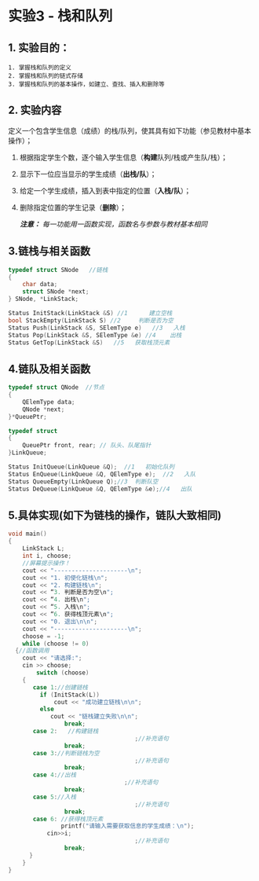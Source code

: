 # 实验3 - 栈和队列
## 1. 实验目的：

    1. 掌握栈和队列的定义
    2. 掌握栈和队列的链式存储
    3. 掌握栈和队列的基本操作，如建立、查找、插入和删除等

## 2. 实验内容

定义一个包含学生信息（成绩）的栈/队列，使其具有如下功能（参见教材中基本操作）；

1. 根据指定学生个数，逐个输入学生信息（**构建**队列/栈或产生队/栈）；

2. 显示下一位应当显示的学生成绩（**出栈/队**）；

3. 给定一个学生成绩，插入到表中指定的位置（**入栈/队**）；

4. 删除指定位置的学生记录（**删除**）；

   ***注意：*** *每一功能用一函数实现，函数名与参数与教材基本相同*



## 3.链栈与相关函数

```c++
typedef struct SNode   //链栈
{
    char data;
    struct SNode *next;
} SNode, *LinkStack;

Status InitStack(LinkStack &S) //1      建立空栈
bool StackEmpty(LinkStack S) //2     判断是否为空
Status Push(LinkStack &S, SElemType e)   //3   入栈
Status Pop(LinkStack &S, SElemType &e) //4    出栈
Status GetTop(LinkStack &S)   //5   获取栈顶元素


```

## 4.链队及相关函数

```c++
typedef struct QNode  //节点
{
	QElemType data;
	QNode *next;
}*QueuePtr;

typedef struct
{
	QueuePtr front, rear; // 队头、队尾指针  
}LinkQueue;

Status InitQueue(LinkQueue &Q);  //1   初始化队列
Status EnQueue(LinkQueue &Q, QElemType e);  //2   入队
Status QueueEmpty(LinkQueue Q);//3  判断队空 
Status DeQueue(LinkQueue &Q, QElemType &e);//4   出队
```

## 5.具体实现(如下为链栈的操作，链队大致相同)

```c++
void main()
{
    LinkStack L;   
    int i, choose; 
	//屏幕提示操作！ 
    cout << "---------------------\n"; 
    cout << "1. 初使化链栈\n";  
    cout << "2. 构建链栈\n";  
    cout << “3. 判断是否为空\n";  
    cout << “4. 出栈\n";  
    cout << “5. 入栈\n";  
    cout << “6. 获得栈顶元素\n";   
    cout << "0. 退出\n\n";  
    cout << "---------------------\n"; 	 	 
    choose = -1;  
    while (choose != 0)  
  {//函数调用 
    cout << "请选择:";     
    cin >> choose;     
        switch (choose) 
    {  
       case 1://创建链栈 
         if (InitStack(L)) 
 	         cout << "成功建立链栈\n\n"; 
         else   
 	        cout << "链栈建立失败\n\n";          
                break;      
       case 2:   //构建链栈
 	                                ;//补充语句 
                break;    
       case 3://判断链栈为空
                                    ;//补充语句        
                break;     
       case 4://出栈 
                                 ;//补充语句        
                break;    
       case 5://入栈 
 	                                ;//补充语句  	
                break;      
       case 6: //获得栈顶元素
 	           printf("请输入需要获取信息的学生成绩：\n");  	
           cin>>i; 
 	                                ;//补充语句  	
                break;    
      } 
    } 
} 

```

